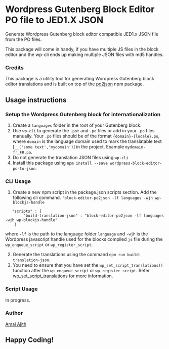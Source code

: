 # Wordpress Gutenberg Block Editor PO file to JED1.X JSON

Generate Wordpress Gutenberg block editor compatible JED1.x JSON 
file from the PO files. 

This package will come in handy, if you have multiple JS files
in the block editor and the wp-cli ends up making multiple JSON
files with md5 handles.

### Credits
This package is a utility tool for generating Wordpress Gutenberg block editor translations and is built on top of
the [po2json](https://www.npmjs.com/package/po2json) npm package. 

## Usage instructions

### Setup the Wordpress Gutenberg block for internationalization

1. Create a `languages` folder in the root of your Gutenberg block. 
2. Use `wp-cli` to generate the `.pot` and `.po` files or add in your `.po` files manually. 
Your `.po` files should be of the format `{domain}-{locale}.po`, where `domain` is the language domain used to mark the translatable text [`__('some text','mydomain')`] in the project. Example `mydomain-fr_FR.po`.
3. Do not generate the translation JSON files using `wp-cli`
4. Install this package using `npm install --save wordpress-block-editor-po-to-json`.

### CLI Usage
1. Create a new npm script in the package.json scripts section. Add the following cli command.
`'block-editor-po2json -lf languages -wjh wp-blockjs-handle`
```
   "scripts" : {
        "build-translation-json" : "block-editor-po2json -lf languages -wjh wp-blockjs-handle"
    }
```
where `-lf` is the path to the language folder `language`
and `-wjh` is the Wordpress javascript handle used for the blocks compiled `js` file during the `wp_enqueue_script` or `wp_register_script`.

2. Generate the translations using the command `npm run build-translation-json`.
3. You need to ensure that you have set the `wp_set_script_translations()` function after the `wp_enqueue_script` or `wp_register_script`.
Refer [wp_set_script_translations](https://developer.wordpress.org/reference/functions/wp_set_script_translations/) for more information.

### Script Usage
In progress.

### Author
[Amal Ajith](https://github.com/amalajith)

## Happy Coding!
